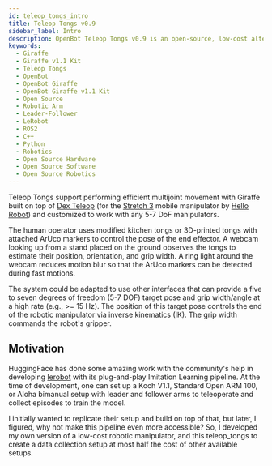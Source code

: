 ```yaml
---
id: teleop_tongs_intro
title: Teleop Tongs v0.9
sidebar_label: Intro
description: OpenBot Teleop Tongs v0.9 is an open-source, low-cost alternative to a Leader Arm for teleoperating robotic manipulators with any number of degrees of freedom.
keywords:
  - Giraffe
  - Giraffe v1.1 Kit
  - Teleop Tongs
  - OpenBot
  - OpenBot Giraffe
  - OpenBot Giraffe v1.1 Kit
  - Open Source
  - Robotic Arm
  - Leader-Follower
  - LeRobot
  - ROS2
  - C++
  - Python
  - Robotics
  - Open Source Hardware
  - Open Source Software
  - Open Source Robotics
---
```


Teleop Tongs support performing efficient multijoint movement with Giraffe built on top of [Dex Teleop](https://github.com/hello-robot/stretch_dex_teleop) (for the [Stretch 3](https://hello-robot.com/stretch-3-product) mobile manipulator by [Hello Robot](https://hello-robot.com/)) and customized to work with any 5-7 DoF manipulators.

The human operator uses modified kitchen tongs or 3D-printed tongs with attached ArUco markers to control the pose of the end effector. A webcam looking up from a stand placed on the ground observes the tongs to estimate their position, orientation, and grip width. A ring light around the webcam reduces motion blur so that the ArUco markers can be detected during fast motions.

The system could be adapted to use other interfaces that can provide a five to seven degrees of freedom (5-7 DOF) target pose and grip width/angle at a high rate (e.g., >= 15 Hz). The position of this target pose controls the end of the robotic manipulator via inverse kinematics (IK). The grip width commands the robot's gripper.

## Motivation

HuggingFace has done some amazing work with the community's help in developing [lerobot](https://github.com/huggingface/lerobot) with its plug-and-play Imitation Learning pipeline. At the time of development, one can set up a Koch V1.1, Standard Open ARM 100, or Aloha bimanual setup with leader and follower arms to teleoperate and collect episodes to train the model.

I initially wanted to replicate their setup and build on top of that, but later, I figured, why not make this pipeline even more accessible? So, I developed my own version of a low-cost robotic manipulator, and this teleop_tongs to create a data collection setup at most half the cost of other available setups.
